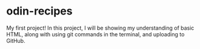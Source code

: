 # odin-recipes
My first project!
In this project, I will be showing my understanding of basic HTML, along with using git commands in the terminal, and uploading to GitHub.
